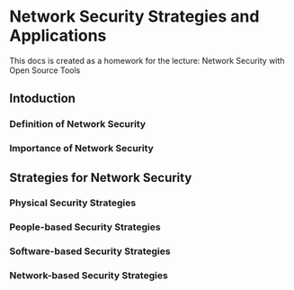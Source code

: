 # Network Security Strategies and Applications
This docs is created as a homework for the lecture: Network Security with Open Source Tools
## Intoduction
### Definition of Network Security

### Importance of Network Security

## Strategies for Network Security
### Physical Security Strategies
### People-based Security Strategies
### Software-based Security Strategies
### Network-based Security Strategies
